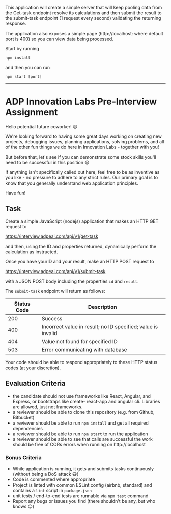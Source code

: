 This application will create a simple server that will keep pooling data from the Get-task endpoint resolve its calculations and then submit the result to the submit-task endpoint (1 request every second) validating the returning response.

The application also exposes a simple page (http://localhost:<port> where default port is 400) so you can view  data being processed.

Start by running 
```
npm install 
```

and then you can run 
```
npm start [port]
```

<hr>

# ADP Innovation Labs Pre-Interview Assignment

Hello potential future coworker! :smile:

We're looking forward to having some great days working on creating new projects, debugging issues, planning
applications, solving problems, and all of the other fun things we do here in Innovation Labs - together with you!

But before that, let's see if you can demonstrate some stock skills you'll need to be successful in this position :smiley:

If anything isn't specifically called out here, feel free to be as inventive as you like - no pressure to adhere to any
strict rules. Our primary goal is to know that you generally understand web application principles.

Have fun!

## Task
Create a simple JavaScript (nodejs) application that makes an HTTP GET request to

https://interview.adpeai.com/api/v1/get-task

and then, using the ID and properties returned, dynamically perform the calculation as instructed.

Once you have yourID and your result, make an HTTP POST request to

https://interview.adpeai.com/api/v1/submit-task

with a JSON POST body including the properties `id` and `result`.

The `submit-task` endpoint will return as follows:

Status Code | Description
----------- | -------------
200 | Success
400 | Incorrect value in result; no ID specified; value is invalid
404 | Value not found for specified ID
503 | Error communicating with database

Your code should be able to respond appropriately to these HTTP status codes (at your discretion).
## Evaluation Criteria

- the candidate should not use frameworks like React, Angular, and Express, or bootstraps like create-
react-app and angular cli. Libraries are allowed, just not frameworks.
- a reviewer should be able to clone this repository (e.g. from Github, Bitbucket)
- a reviewer should be able to run `npm install` and get all required dependencies
- a reviewer should be able to run `npm start` to run the application
- a reviewer should be able to see that calls are successful
the work should be free of CORs errors when running on http://localhost

### Bonus Criteria
- While application is running, it gets and submits tasks continuously (without being a DoS attack :smiley:)
- Code is commented where appropriate
- Project is linted with common ESLint config (airbnb, standard) and contains a `lint` script in
`package.json`
- unit tests / end-to-end tests are runnable via `npm test` command
- Report any bugs or issues you find (there shouldn't be any, but who knows :wink:)